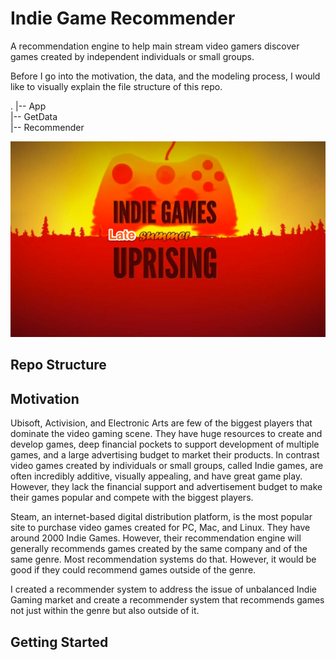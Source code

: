 # Indie Game Recommender

A recommendation engine to help main stream video gamers discover games created by independent individuals or small groups.

Before I go into the motivation, the data, and the modeling process, I would like to visually explain the file structure of this repo.

.
|-- App <br>
|-- GetData <br>
|-- Recommender <br>




![](Late_summer.png)

## Repo Structure




## Motivation

Ubisoft, Activision, and Electronic Arts are few of the biggest players that dominate the video gaming scene. They have huge resources to create and develop games, deep financial pockets to support development of multiple games, and a large advertising budget to market their products. In contrast video games created by individuals or small groups, called Indie games, are often incredibly additive, visually appealing, and have great game play. However, they lack the financial support and advertisement budget to make their games popular and compete with the biggest players.

Steam, an internet-based digital distribution platform, is the most popular site to purchase video games created for PC, Mac, and Linux. They have around 2000 Indie Games. However, their recommendation engine will generally recommends games created by the same company and of the same genre. Most recommendation systems do that. However, it would be good if they could recommend games outside of the genre.

I created a recommender system to address the issue of unbalanced Indie Gaming market and create a recommender system that recommends games not just within the genre but also outside of it.

## Getting Started